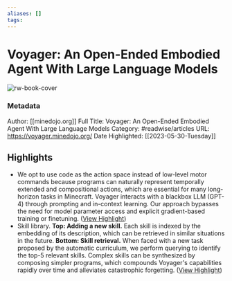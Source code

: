 ```yaml
---
aliases: []
tags:
---
```

# Voyager: An Open-Ended Embodied Agent With Large Language Models

![rw-book-cover](https://readwise-assets.s3.amazonaws.com/static/images/article2.74d541386bbf.png)
### Metadata
Author: [[minedojo.org]]
Full Title: Voyager: An Open-Ended Embodied Agent With Large Language Models
Category: #readwise/articles
URL: https://voyager.minedojo.org/
Date Highlighted: [[2023-05-30-Tuesday]]

## Highlights
- We opt to use code as the action space instead of low-level motor commands because programs can naturally represent temporally extended and compositional actions, which are essential for many long-horizon tasks in Minecraft. Voyager interacts with a blackbox LLM (GPT-4) through prompting and in-context learning. Our approach bypasses the need for model parameter access and explicit gradient-based training or finetuning. ([View Highlight](https://read.readwise.io/read/01h1q1j4b23dmkgeqnbe9382ks))
- Skill library. **Top: Adding a new skill.** Each skill is indexed by the embedding of its description, which can be retrieved in similar situations in the future. **Bottom: Skill retrieval.** When faced with a new task proposed by the automatic curriculum, we perform querying to identify the top-5 relevant skills. Complex skills can be synthesized by composing simpler programs, which compounds Voyager's capabilities rapidly over time and alleviates catastrophic forgetting. ([View Highlight](https://read.readwise.io/read/01h1q1ge9v6g92a3a00r0jb0jh))
